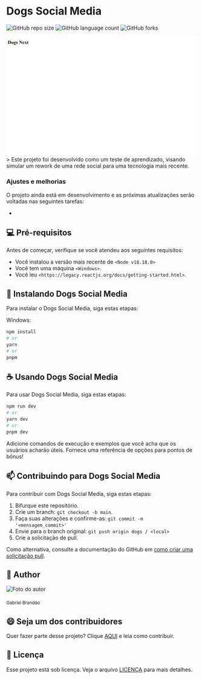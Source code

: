 # Dogs Social Media

![GitHub repo size](https://img.shields.io/github/repo-size/gabrielbrandaosales/dogs?style=for-the-badge)
![GitHub language count](https://img.shields.io/github/languages/count/gabrielbrandaosales/dogs?style=for-the-badge)
![GitHub forks](https://img.shields.io/github/forks/gabrielbrandaosales/dogs?style=for-the-badge)

<!--![Bitbucket open issues](https://img.shields.io/bitbucket/issues/gabrielbrandaosales/my-portfolio?style=for-the-badge)
![Bitbucket open pull requests](https://img.shields.io/bitbucket/pr-raw/gabrielbrandaosales/my-portfolio?style=for-the-badge)-->

<a href='#' target="_blank">
<img src="/public/site-image.png" alt="Exemplo imagem">
</a>  
> Este projeto foi desenvolvido como um teste de aprendizado, visando simular um rework de uma rede social para uma tecnologia mais recente.

### Ajustes e melhorias

O projeto ainda está em desenvolvimento e as próximas atualizações serão voltadas nas seguintes tarefas:

-

## 💻 Pré-requisitos

Antes de começar, verifique se você atendeu aos seguintes requisitos:

- Você instalou a versão mais recente de `<Node v18.18.0>`
- Você tem uma máquina `<Windows>`.
- Você leu `<https://legacy.reactjs.org/docs/getting-started.html>`.

## 🚀 Instalando Dogs Social Media

Para instalar o Dogs Social Media, siga estas etapas:

Windows:

```bash
npm install
# or
yarn
# or
pnpm
```

## ☕ Usando Dogs Social Media

Para usar Dogs Social Media, siga estas etapas:

```bash
npm run dev
# or
yarn dev
# or
pnpm dev
```

Adicione comandos de execução e exemplos que você acha que os usuários acharão úteis. Fornece uma referência de opções para pontos de bônus!

## 📫 Contribuindo para Dogs Social Media

Para contribuir com Dogs Social Media, siga estas etapas:

1. Bifurque este repositório.
2. Crie um branch: `git checkout -b main`.
3. Faça suas alterações e confirme-as: `git commit -m '<mensagem_commit>'`
4. Envie para o branch original: `git push origin dogs / <local>`
5. Crie a solicitação de pull.

Como alternativa, consulte a documentação do GitHub em [como criar uma solicitação pull](https://help.github.com/en/github/collaborating-with-issues-and-pull-requests/creating-a-pull-request).

<!--## 🤝 Colaboradores

Agradecemos às seguintes pessoas que contribuíram para este projeto:

<table>
  <tr>
    <td align="center">
      <a href="#" title="defina o titulo do link">
        <img src="https://avatars3.githubusercontent.com/u/31936044" width="100px;" alt="Foto do Iuri Silva no GitHub"/><br>
        <sub>
          <b>Iuri Silva</b>
        </sub>
      </a>
    </td>
    <td align="center">
      <a href="#" title="defina o titulo do link">
        <img src="https://s2.glbimg.com/FUcw2usZfSTL6yCCGj3L3v3SpJ8=/smart/e.glbimg.com/og/ed/f/original/2019/04/25/zuckerberg_podcast.jpg" width="100px;" alt="Foto do Mark Zuckerberg"/><br>
        <sub>
          <b>Mark Zuckerberg</b>
        </sub>
      </a>
    </td>
    <td align="center">
      <a href="#" title="defina o titulo do link">
        <img src="https://miro.medium.com/max/360/0*1SkS3mSorArvY9kS.jpg" width="100px;" alt="Foto do Steve Jobs"/><br>
        <sub>
          <b>Steve Jobs</b>
        </sub>
      </a>
    </td>
  </tr>
</table> -->

## 🧑 Author

<img src='https://github.com/gabrielbrandaosales.png' alt='Foto do autor' width='100px'/>

<sub>Gabriel Brandão</sub>

## 😄 Seja um dos contribuidores

Quer fazer parte desse projeto? Clique [AQUI](CONTRIBUTING.md) e leia como contribuir.

## 📝 Licença

Esse projeto está sob licença. Veja o arquivo [LICENÇA](LICENSE.md) para mais detalhes.
